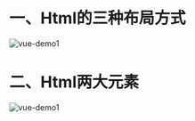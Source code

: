 # 一、Html的三种布局方式

 ![vue-demo1](https://github.com/Lancger/study_new/blob/master/images/html1.png)
 
# 二、Html两大元素

 ![vue-demo1](https://github.com/Lancger/study_new/blob/master/images/position2.png)
